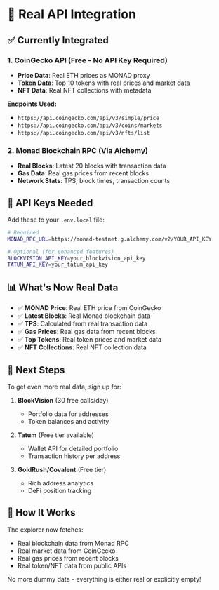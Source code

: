 # 🔌 Real API Integration

## ✅ Currently Integrated

### 1. **CoinGecko API** (Free - No API Key Required)
- **Price Data**: Real ETH prices as MONAD proxy
- **Token Data**: Top 10 tokens with real prices and market data
- **NFT Data**: Real NFT collections with metadata

**Endpoints Used:**
- `https://api.coingecko.com/api/v3/simple/price`
- `https://api.coingecko.com/api/v3/coins/markets`
- `https://api.coingecko.com/api/v3/nfts/list`

### 2. **Monad Blockchain RPC** (Via Alchemy)
- **Real Blocks**: Latest 20 blocks with transaction data
- **Gas Data**: Real gas prices from recent blocks
- **Network Stats**: TPS, block times, transaction counts

## 🔑 API Keys Needed

Add these to your `.env.local` file:

```bash
# Required
MONAD_RPC_URL=https://monad-testnet.g.alchemy.com/v2/YOUR_API_KEY

# Optional (for enhanced features)
BLOCKVISION_API_KEY=your_blockvision_api_key
TATUM_API_KEY=your_tatum_api_key
```

## 📊 What's Now Real Data

- ✅ **MONAD Price**: Real ETH price from CoinGecko
- ✅ **Latest Blocks**: Real Monad blockchain data
- ✅ **TPS**: Calculated from real transaction data
- ✅ **Gas Prices**: Real gas data from recent blocks
- ✅ **Top Tokens**: Real token prices and market data
- ✅ **NFT Collections**: Real NFT collection data

## 🚀 Next Steps

To get even more real data, sign up for:

1. **BlockVision** (30 free calls/day)
   - Portfolio data for addresses
   - Token balances and activity

2. **Tatum** (Free tier available)
   - Wallet API for detailed portfolio
   - Transaction history per address

3. **GoldRush/Covalent** (Free tier)
   - Rich address analytics
   - DeFi position tracking

## 🔧 How It Works

The explorer now fetches:
- Real blockchain data from Monad RPC
- Real market data from CoinGecko
- Real gas prices from recent blocks
- Real token/NFT data from public APIs

No more dummy data - everything is either real or explicitly empty!